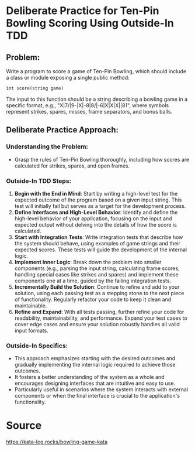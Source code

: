 
# Deliberate Practice for Ten-Pin Bowling Scoring Using Outside-In TDD

## Problem:

Write a program to score a game of Ten-Pin Bowling, which should include a class or module exposing a single public method:

```plaintext
int score(string game)
```

The input to this function should be a string describing a bowling game in a specific format, e.g., "X|7/|9-|X|-8|8/|-6|X|X|X||81", where symbols represent strikes, spares, misses, frame separators, and bonus balls.

## Deliberate Practice Approach:

### Understanding the Problem:
- Grasp the rules of Ten-Pin Bowling thoroughly, including how scores are calculated for strikes, spares, and open frames.

### Outside-In TDD Steps:
1. **Begin with the End in Mind**: Start by writing a high-level test for the expected outcome of the program based on a given input string. This test will initially fail but serves as a target for the development process.
2. **Define Interfaces and High-Level Behavior**: Identify and define the high-level behavior of your application, focusing on the input and expected output without delving into the details of how the score is calculated.
3. **Start with Integration Tests**: Write integration tests that describe how the system should behave, using examples of game strings and their expected scores. These tests will guide the development of the internal logic.
4. **Implement Inner Logic**: Break down the problem into smaller components (e.g., parsing the input string, calculating frame scores, handling special cases like strikes and spares) and implement these components one at a time, guided by the failing integration tests.
5. **Incrementally Build the Solution**: Continue to refine and add to your solution, using each passing test as a stepping stone to the next piece of functionality. Regularly refactor your code to keep it clean and maintainable.
6. **Refine and Expand**: With all tests passing, further refine your code for readability, maintainability, and performance. Expand your test cases to cover edge cases and ensure your solution robustly handles all valid input formats.

### Outside-In Specifics:
- This approach emphasizes starting with the desired outcomes and gradually implementing the internal logic required to achieve those outcomes.
- It fosters a better understanding of the system as a whole and encourages designing interfaces that are intuitive and easy to use.
- Particularly useful in scenarios where the system interacts with external components or when the final interface is crucial to the application's functionality.

# Source
https://kata-log.rocks/bowling-game-kata